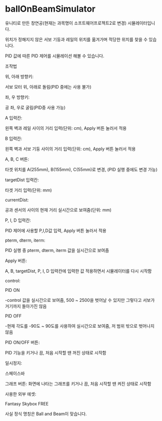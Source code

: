 ﻿# ballOnBeamSimulator
유니티로 만든 창연공(현재는 과목명이 소프트웨어프로젝트2로 변경) 시뮬레이터입니다.

위치가 정해지지 않은 서보 기둥과 레일의 위치를 옮겨가며 적당한 위치를 찾을 수 있습니다.

PID 값에 따른 PID 제어를 시뮬레이션 해볼 수 있습니다.


조작법


위, 아래 방향키: 

서보 모터 위, 아래로 돌림(PID 중에는 사용 불가)


좌, 우 방향키: 

공 좌, 우로 굴림(PID중 사용 가능)


A 입력칸: 

왼쪽 벽과 레일 사이의 거리 입력(단위: cm), Apply 버튼 눌러서 적용


B 입력칸: 

왼쪽 벽과 서보 기둥 사이의 거리 입력(단위: cm), Apply 버튼 눌러서 적용


A, B, C 버튼: 

타겟 위치를 A(255mm), B(155mm), C(55mm)로 변경, (PID 실행 중에도 변경 가능)


targetDist 입력칸: 

타겟 거리 입력(단위: mm)


currentDist:

공과 센서의 사이의 현재 거리 실시간으로 보여줌(단위: mm)


P, I, D 입력칸: 

PID 제어에 사용할 P,I,D값 입력, Apply 버튼 눌러서 적용


pterm, dterm, iterm: 

PID 실행 중 pterm, dterm, iterm 값을 실시간으로 보여줌


Apply 버튼: 

A, B, targetDist, P, I, D 입력칸에 입력한 값 적용하면서 시뮬레이터를 다시 시작함


control: 

PID ON

-control 값을 실시간으로 보여줌, 500 ~ 2500을 벗어날 수 있지만 그렇다고 서보가 거기까지 돌아가진 않음

PID OFF

-현재 각도를 -90도 ~ 90도를 사용하여 실시간으로 보여줌, 저 범위 밖으로 벗어나지 않음


PID ON/OFF 버튼: 

PID 기능을 키거나 끔, 처음 시작할 땐 꺼진 상태로 시작함



일시정지:

스페이스바

그래프 버튼:
화면에 나타는 그래프를 키거나 끔, 처음 시작할 땐 켜진 상태로 시작함


사용한 외부 에셋:

Fantasy Skybox FREE

사실 정식 명칭은 Ball and Beam이 맞습니다.
